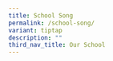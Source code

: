 ```yaml
---
title: School Song
permalink: /school-song/
variant: tiptap
description: ""
third_nav_title: Our School
---
```

